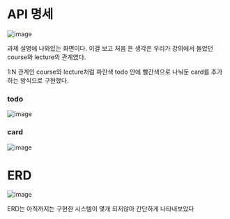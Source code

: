# API 명세
![image](https://github.com/dongheon0827/todoBackend/assets/162969955/c4f37fe0-4543-4597-b597-3f9b0320acef)

과제 설명에 나와있는 화면이다. 이걸 보고 처음 든 생각은 우리가 강의에서 들었던 course와 lecture의 관계였다.

1:N 관계인 course와 lecture처럼 파란색 todo 안에 빨간색으로 나눠둔 card를 추가하는 방식으로 구현했다.

### todo
![image](https://github.com/dongheon0827/todoBackend/assets/162969955/22eebd9f-95df-4368-ab13-26a1055c13f4)

### card
![image](https://github.com/dongheon0827/todoBackend/assets/162969955/ba9696ff-7b77-4405-817c-efcebb80e645)

# ERD

![image](https://github.com/dongheon0827/todoBackend/assets/162969955/4f431bba-4e6d-48a3-bf6d-1e83cd77e95e)

ERD는 아직까지는 구현한 시스템이 몇개 되지않아 간단하게 나타내보았다
